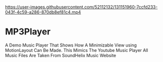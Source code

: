 

https://user-images.githubusercontent.com/52112132/131151960-7ccfd233-043f-4c59-a286-870db8ef81c4.mp4

# MP3Player
A Demo Music Player That Shows How A Minimizable View using MotionLayout Can Be Made.
This Mimics The Youtube Music Player
All Music Files Are Taken From SoundHelix Music Website
